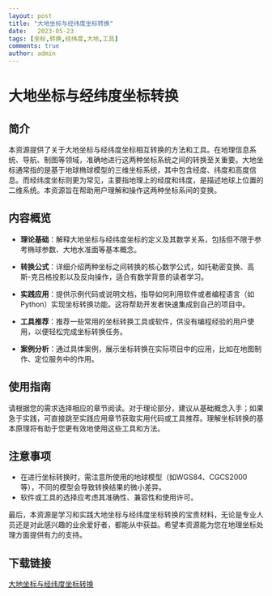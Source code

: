```yaml
---
layout: post
title: "大地坐标与经纬度坐标转换"
date:   2023-05-23
tags: [坐标,转换,经纬度,大地,工具]
comments: true
author: admin
---
```

# 大地坐标与经纬度坐标转换

## 简介

本资源提供了关于大地坐标与经纬度坐标相互转换的方法和工具。在地理信息系统、导航、制图等领域，准确地进行这两种坐标系统之间的转换至关重要。大地坐标通常指的是基于地球椭球模型的三维坐标系统，其中包含经度、纬度和高度信息。而经纬度坐标则更为常见，主要指地理上的经度和纬度，是描述地球上位置的二维系统。本资源旨在帮助用户理解和操作这两种坐标系间的变换。

## 内容概览

- **理论基础**：解释大地坐标与经纬度坐标的定义及其数学关系，包括但不限于参考椭球参数、大地水准面等基本概念。
  
- **转换公式**：详细介绍两种坐标之间转换的核心数学公式，如托勒密变换、高斯-克吕格投影以及反向操作，适合有数学背景的读者学习。

- **实践应用**：提供示例代码或说明文档，指导如何利用软件或者编程语言（如Python）实现坐标转换功能。这将帮助开发者快速集成到自己的项目中。

- **工具推荐**：推荐一些常用的坐标转换工具或软件，供没有编程经验的用户使用，以便轻松完成坐标转换任务。

- **案例分析**：通过具体案例，展示坐标转换在实际项目中的应用，比如在地图制作、定位服务中的作用。

## 使用指南

请根据您的需求选择相应的章节阅读。对于理论部分，建议从基础概念入手；如果急于实践，可直接跳至实践应用章节获取实用代码或工具推荐。理解坐标转换的基本原理将有助于您更有效地使用这些工具和方法。

## 注意事项

- 在进行坐标转换时，需注意所使用的地球模型（如WGS84、CGCS2000等），不同的模型会导致转换结果的微小差异。
- 软件或工具的选择应考虑其准确性、兼容性和使用许可。

最后，本资源是学习和实践大地坐标与经纬度坐标转换的宝贵材料，无论是专业人员还是对此感兴趣的业余爱好者，都能从中获益。希望本资源能为您在地理坐标处理方面提供有力的支持。

## 下载链接

[大地坐标与经纬度坐标转换](https://pan.quark.cn/s/fa811351827f)